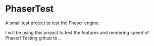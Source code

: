 # PhaserTest
A small test project to test the Phaser engine.

I will be using this project to test the features and rendering speed of Phaser!
Testing github to ..
